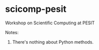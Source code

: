 scicomp-pesit
=============

Workshop on Scientific Computing at PESIT

Notes:

1. There's nothing about Python methods.
